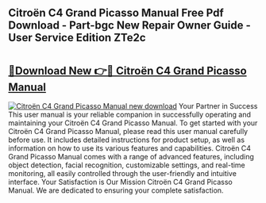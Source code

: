 ## Citroën C4 Grand Picasso Manual Free Pdf Download - Part-bgc New Repair Owner Guide - User Service Edition ZTe2c

# <h2><a href="http://cf29602.oget.top/?id=Citro%c3%abn+C4+Grand+Picasso+Manual">🔗Download New 👉🔴 Citroën C4 Grand Picasso Manual</a></h2>

[![Citroën C4 Grand Picasso Manual new download](https://i.imgur.com/5g1atiW.png)](http://cf29602.oget.top/?id=Citro%c3%abn+C4+Grand+Picasso+Manual)
Your Partner in Success This user manual is your reliable companion in successfully operating and maintaining your Citroën C4 Grand Picasso Manual. To get started with your Citroën C4 Grand Picasso Manual, please read this user manual carefully before use. It includes detailed instructions for product setup, as well as information on how to use its various features and capabilities. Citroën C4 Grand Picasso Manual comes with a range of advanced features, including object detection, facial recognition, customizable settings, and real-time monitoring, all easily controlled through the user-friendly and intuitive interface. Your Satisfaction is Our Mission Citroën C4 Grand Picasso Manual. We are dedicated to ensuring your complete satisfaction.
